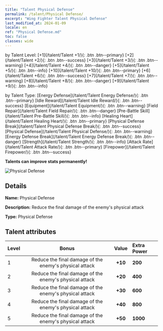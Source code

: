 ```yaml
---
title: "Talent Physical Defense"
permalink: /talent/Physical Defense/
excerpt: "Wing Fighter Talent Physical Defense"
last_modified_at: 2024-01-09
locale: en
ref: "Physical Defense.md"
toc: false
classes: wide
---
```




  by Talent Level:  [+1](/talent/Talent +1/){: .btn .btn--primary}   [+2](/talent/Talent +2/){: .btn .btn--success}   [+3](/talent/Talent +3/){: .btn .btn--warning}   [+4](/talent/Talent +4/){: .btn .btn--danger}   [+5](/talent/Talent +5/){: .btn .btn--info}   [+10](/talent/Talent +10/){: .btn .btn--primary}   [+6](/talent/Talent +6/){: .btn .btn--success}   [+7](/talent/Talent +7/){: .btn .btn--warning}   [+8](/talent/Talent +8/){: .btn .btn--danger}   [+9](/talent/Talent +9/){: .btn .btn--info} 

  by Talent Type:  [Energy Defense](/talent/Talent Energy Defense/){: .btn .btn--primary}   [Idle Reward](/talent/Talent Idle Reward/){: .btn .btn--success}   [Equipment](/talent/Talent Equipment/){: .btn .btn--warning}   [Field Repair](/talent/Talent Field Repair/){: .btn .btn--danger}   [Pre-Battle Skill](/talent/Talent Pre-Battle Skill/){: .btn .btn--info}   [Healing Heart](/talent/Talent Healing Heart/){: .btn .btn--primary}   [Physical Defense Break](/talent/Talent Physical Defense Break/){: .btn .btn--success}   [Physical Defense](/talent/Talent Physical Defense/){: .btn .btn--warning}   [Energy Defense Break](/talent/Talent Energy Defense Break/){: .btn .btn--danger}   [Strength](/talent/Talent Strength/){: .btn .btn--info}   [Attack Rate](/talent/Talent Attack Rate/){: .btn .btn--primary}   [Firepower](/talent/Talent Firepower/){: .btn .btn--success} 

  **Talents can improve stats permanently!**

 ![Physical Defense](/images/talent/Talent_10.png)

## Details

 **Name:** Physical Defense 

 **Description:** Reduce the final damage of the enemy's physical attack 

 **Type:** Physical Defense 

## Talent attributes

  |  Level |     Bonus     |   Value   | Extra Power |
  |:-------|:-------------:|:---------:|:---------|
  | 1  | Reduce the final damage of the enemy's physical attack  | **+10**  | **200** |
  | 2  | Reduce the final damage of the enemy's physical attack  | **+20**  | **400** |
  | 3  | Reduce the final damage of the enemy's physical attack  | **+30**  | **600** |
  | 4  | Reduce the final damage of the enemy's physical attack  | **+40**  | **800** |
  | 5  | Reduce the final damage of the enemy's physical attack  | **+50**  | **1000** |

